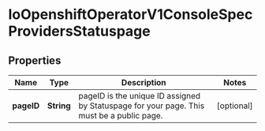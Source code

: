 
# IoOpenshiftOperatorV1ConsoleSpecProvidersStatuspage

## Properties
Name | Type | Description | Notes
------------ | ------------- | ------------- | -------------
**pageID** | **String** | pageID is the unique ID assigned by Statuspage for your page. This must be a public page. |  [optional]



